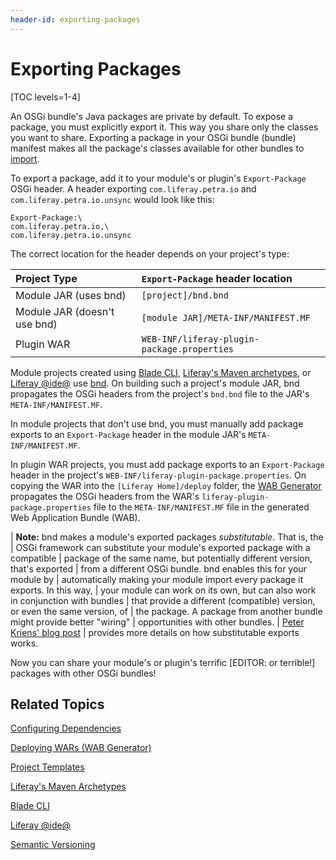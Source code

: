 ```yaml
---
header-id: exporting-packages
---
```


# Exporting Packages

[TOC levels=1-4]

An OSGi bundle's Java packages are private by default. To expose a package, you
must explicitly export it. This way you share only the classes you want to
share. Exporting a package in your OSGi bundle (bundle) manifest makes all the
package's classes available for other bundles to
[import](/docs/7-2/customization/-/knowledge_base/c/importing-packages).

To export a package, add it to your module's or plugin's `Export-Package` OSGi
header. A header exporting `com.liferay.petra.io` and
`com.liferay.petra.io.unsync` would look like this:

    Export-Package:\
    com.liferay.petra.io,\
    com.liferay.petra.io.unsync

The correct location for the header depends on your project's type:

| Project Type | `Export-Package` header location |
| :----------- | :------------------------------- |
| Module JAR (uses bnd)     | `[project]/bnd.bnd` |
| Module JAR (doesn't use bnd) | `[module JAR]/META-INF/MANIFEST.MF` |
| Plugin WAR | `WEB-INF/liferay-plugin-package.properties` |

Module projects created using
[Blade CLI](/docs/7-2/reference/-/knowledge_base/r/blade-cli),
[Liferay's Maven archetypes](/docs/7-2/reference/-/knowledge_base/r/maven),
or
[Liferay @ide@](/docs/7-2/reference/-/knowledge_base/r/liferay-ide)
use
[bnd](http://bnd.bndtools.org/).
On building such a project's module JAR, bnd propagates the OSGi headers from
the project's `bnd.bnd` file to the JAR's `META-INF/MANIFEST.MF`.  

In module projects that don't use bnd, you must manually add package exports to
an `Export-Package` header in the module JAR's `META-INF/MANIFEST.MF`. 

In plugin WAR projects, you must add package exports to an
`Export-Package` header in the project's `WEB-INF/liferay-plugin-package.properties`. On
copying the WAR into the `[Liferay Home]/deploy` folder, the
[WAB Generator](/docs/7-2/customization/-/knowledge_base/c/deploying-wars-wab-generator)
propagates the OSGi headers from the WAR's `liferay-plugin-package.properties`
file to the `META-INF/MANIFEST.MF` file in the generated Web Application Bundle (WAB).

| **Note:** bnd makes a module's exported packages *substitutable*. That is, the
| OSGi framework can substitute your module's exported package with a compatible
| package of the same name, but potentially different version, that's exported
| from a different OSGi bundle. bnd enables this for your module by 
| automatically making your module import every package it exports. In this way,
| your module can work on its own, but can also work in conjunction with bundles
| that provide a different (compatible) version, or even the same version, of 
| the package. A package from another bundle might provide better "wiring" 
| opportunities with other bundles.
| [Peter Kriens' blog post](http://blog.osgi.org/2007/04/importance-of-exporting-nd-importing.html)
| provides more details on how substitutable exports works.

Now you can share your module's or plugin's terrific [EDITOR: or terrible!]
packages with other OSGi bundles! 

## Related Topics

[Configuring Dependencies](/docs/7-2/tutorials/-/knowledge_base/t/configuring-dependencies)

[Deploying WARs \(WAB Generator\)](/docs/7-2/tutorials/-/knowledge_base/t/using-the-wab-generator)

[Project Templates](/docs/7-2/reference/-/knowledge_base/r/project-templates)

[Liferay's Maven Archetypes](/docs/7-2/reference/-/knowledge_base/r/maven)

[Blade CLI](/docs/7-2/reference/-/knowledge_base/r/blade-cli)

[Liferay @ide@](/docs/7-2/reference/-/knowledge_base/t/liferay-ide)

[Semantic Versioning](/docs/7-2/customization/-/knowledge_base/c/semantic-versioning)
